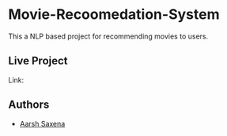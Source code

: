 
# Movie-Recoomedation-System

This a NLP based project for recommending movies to users.




## Live Project
Link: 
## Authors

- [Aarsh Saxena](https://github.com/aarshsaxena)


